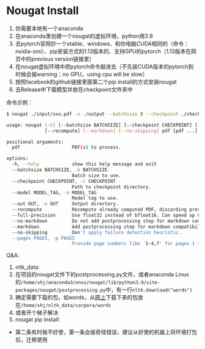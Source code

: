 # Nougat Install

1. 你需要本地有一个anaconda
2. 在anaconda里创建一个nougat的虚拟环境，python用3.9
3. 去pytorch官网抄一个stable、windows、和你电脑CUDA相同的（命令：nvidia-smi）、pip安装方式的1.13版本的、支持GPU的pytorch（1.13版本在网页中的previous version链接里）
4. 在nougat虚拟环境中把pytorch命令敲进去（不先装CUDA版本的pytorch到时候会报warning：no GPU，using cpu will be slow）
5. 按照facebook的github链接里面第二个pip install的方式安装nougat
6. 去Release中下载模型并放在checkpoint文件夹中

命令示例：

```bash
$ nougat ./input/xxx.pdf -o ./output --batchsize 3 --checkpoint ./checkpoint --recompute
```

```bash
usage: nougat [-h] [--batchsize BATCHSIZE] [--checkpoint CHECKPOINT] [--model MODEL] [--out OUT]
              [--recompute] [--markdown] [--no-skipping] pdf [pdf ...]

positional arguments:
  pdf                   PDF(s) to process.

options:
  -h, --help            show this help message and exit
  --batchsize BATCHSIZE, -b BATCHSIZE
                        Batch size to use.
  --checkpoint CHECKPOINT, -c CHECKPOINT
                        Path to checkpoint directory.
  --model MODEL_TAG, -m MODEL_TAG
                        Model tag to use.
  --out OUT, -o OUT     Output directory.
  --recompute           Recompute already computed PDF, discarding previous predictions.
  --full-precision      Use float32 instead of bfloat16. Can speed up CPU conversion for some setups.
  --no-markdown         Do not add postprocessing step for markdown compatibility.
  --markdown            Add postprocessing step for markdown compatibility (default).
  --no-skipping         Don't apply failure detection heuristic.
  --pages PAGES, -p PAGES
                        Provide page numbers like '1-4,7' for pages 1 through 4 and page 7. Only works for single PDFs.
```

Q&A:
1. nltk_data:
  1. 在项目的nougat文件下的postprocessing.py文件，或者anaconda Linux的```/home/xhj/anaconda3/envs/nougat/lib/python3.9/site-packages/nougat/postprocessing.py```中，有一行```nltk.download("words")```
  1. 确定需要下载的包，如words，从[网上](https://www.nltk.org/nltk_data/)下载下来的包放在```/home/xhj/nltk_data/corpora/words```
  1. 或者开个梯子解决
1. nougat pip install:
  - 第二条有时候不好使，第一条会报奇怪错误，建议从好使的机器上将环境打包后，迁移使用


